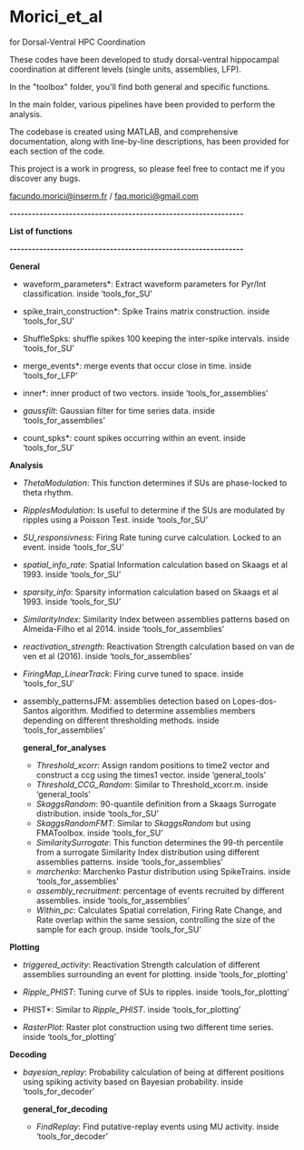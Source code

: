 # Morici_et_al

for Dorsal-Ventral HPC Coordination

These codes have been developed to study dorsal-ventral  hippocampal coordination at different levels (single units, assemblies,  LFP).

In the "toolbox" folder, you'll find both general and specific functions.

In the main folder, various pipelines have been provided to perform the analysis.

The codebase is created using MATLAB, and comprehensive  documentation, along with line-by-line descriptions, has been provided  for each section of the code.

This project is a work in progress, so please feel free to contact me if you discover any bugs.

[facundo.morici@inserm.fr](mailto:facundo.morici@inserm.fr) / [faq.morici@gmail.com](mailto:faq.morici@gmail.com)



**---------------------------------------------------------------**

**List of functions**

**---------------------------------------------------------------**

**General**

- waveform_parameters*: Extract waveform parameters for Pyr/Int classification. inside ‘tools_for_SU’

- spike_train_construction*: Spike Trains matrix construction. inside ‘tools_for_SU’

- ShuffleSpks: shuffle spikes 100 keeping the inter-spike intervals. inside ‘tools_for_SU’

- merge_events*: merge events that occur close in time. inside ‘tools_for_LFP’

- inner*: inner product of two vectors. inside ‘tools_for_assemblies’

- *gaussfilt*: Gaussian filter for time series data. inside ‘tools_for_assemblies’

- count_spks*: count spikes occurring within an event. inside ‘tools_for_SU’

**Analysis**

- *ThetaModulation*: This function determines if SUs are phase-locked to theta rhythm.

- *RipplesModulation*: Is useful to determine if the SUs are modulated by ripples using a Poisson Test. inside ‘tools_for_SU’

- *SU_responsivness*: Firing Rate tuning curve calculation. Locked to an event. inside ‘tools_for_SU’

- *spatial_info_rate*: Spatial Information calculation based on Skaags et al 1993. inside ‘tools_for_SU’

- *sparsity_info*: Sparsity information calculation based on Skaags et al 1993. inside ‘tools_for_SU’

- *SimilarityIndex*: Similarity Index between assemblies patterns based on Almeida-Filho et al 2014. inside ‘tools_for_assemblies’

- *reactivation_strength*: Reactivation Strength calculation based on van de ven et al (2016). inside ‘tools_for_assemblies’

- *FiringMap_LinearTrack*: Firing curve tuned to space. inside ‘tools_for_SU’

- assembly_patternsJFM: assemblies detection based on Lopes-dos-Santos algorithm. Modified to determine assemblies members depending on different thresholding methods. inside ‘tools_for_assemblies’

  **general_for_analyses**

  - *Threshold_xcorr*: Assign random positions to time2 vector and construct a ccg using the times1 vector. inside ‘general_tools’
  - *Threshold_CCG_Random*: Similar to Threshold_xcorr.m. inside ‘general_tools’
  - *SkaggsRandom*: 90-quantile definition from a Skaags Surrogate distribution. inside ‘tools_for_SU’
  - *SkaggsRandomFMT*: Similar to *SkaggsRandom* but using FMAToolbox. inside ‘tools_for_SU’
  - *SimilaritySurrogate*: This function determines the 99-th percentile from a surrogate Similarity Index distribution using different assemblies patterns. inside ‘tools_for_assemblies’
  - *marchenko*: Marchenko Pastur distribution using SpikeTrains. inside ‘tools_for_assemblies’
  - *assembly_recruitment*: percentage of events recruited by different assemblies. inside ‘tools_for_assemblies’
  - *Within_pc*: Calculates Spatial correlation, Firing Rate Change, and Rate overlap within the same session, controlling the size of the sample for each group. inside ‘tools_for_SU’

**Plotting**

- *triggered_activity*: Reactivation Strength calculation of different assemblies surrounding an event for plotting. inside ‘tools_for_plotting’

- *Ripple_PHIST*: Tuning curve of SUs to ripples. inside ‘tools_for_plotting’

- PHIST*: Similar to *Ripple_PHIST*. inside ‘tools_for_plotting’

- *RasterPlot*: Raster plot construction using two different time series. inside ‘tools_for_plotting’

**Decoding**

- *bayesian_replay*: Probability calculation of being at different positions using spiking activity based on Bayesian probability. inside ‘tools_for_decoder’

  **general_for_decoding**

  - *FindReplay*: Find putative-replay events using MU activity. inside ‘tools_for_decoder’